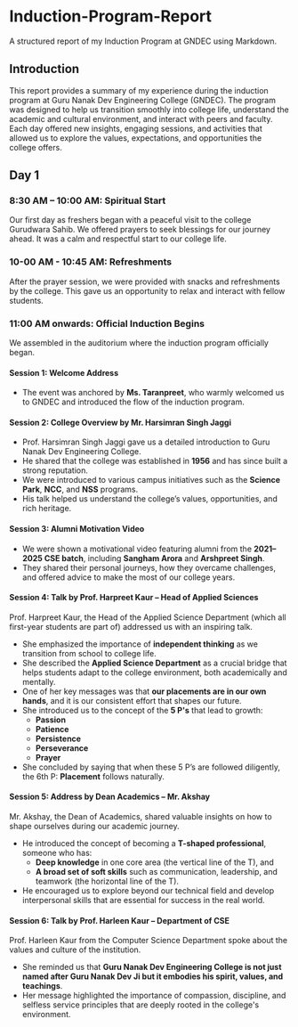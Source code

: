 # Induction-Program-Report
A structured report of my Induction Program at GNDEC using Markdown.

## Introduction
This report provides a summary of my experience during the induction program at Guru Nanak Dev Engineering College (GNDEC). The program was designed to help us transition smoothly into college life, understand the academic and cultural environment, and interact with peers and faculty. Each day offered new insights, engaging sessions, and activities that allowed us to explore the values, expectations, and opportunities the college offers.

## Day 1

### 8:30 AM – 10:00 AM: Spiritual Start

Our first day as freshers began with a peaceful visit to the college Gurudwara Sahib. We offered prayers to seek blessings for our journey ahead. It was a calm and respectful start to our college life.

### 10-00 AM - 10:45 AM: Refreshments

After the prayer session, we were provided with snacks and refreshments by the college. This gave us an opportunity to relax and interact with fellow students.

### 11:00 AM onwards: Official Induction Begins

We assembled in the auditorium where the induction program officially began.

#### Session 1: Welcome Address

- The event was anchored by **Ms. Taranpreet**, who warmly welcomed us to GNDEC and introduced the flow of the induction program.

#### Session 2: College Overview by Mr. Harsimran Singh Jaggi

- Prof. Harsimran Singh Jaggi gave us a detailed introduction to Guru Nanak Dev Engineering College.
- He shared that the college was established in **1956** and has since built a strong reputation.
- We were introduced to various campus initiatives such as the **Science Park**, **NCC**, and **NSS** programs.
- His talk helped us understand the college’s values, opportunities, and rich heritage.

#### Session 3: Alumni Motivation Video

- We were shown a motivational video featuring alumni from the **2021–2025 CSE batch**, including **Sangham Arora** and **Arshpreet Singh**.
- They shared their personal journeys, how they overcame challenges, and offered advice to make the most of our college years.

#### Session 4: Talk by Prof. Harpreet Kaur – Head of Applied Sciences

Prof. Harpreet Kaur, the Head of the Applied Science Department (which all first-year students are part of) addressed us with an inspiring talk.

- She emphasized the importance of **independent thinking** as we transition from school to college life.
- She described the **Applied Science Department** as a crucial bridge that helps students adapt to the college environment, both academically and mentally.
- One of her key messages was that **our placements are in our own hands**, and it is our consistent effort that shapes our future.
- She introduced us to the concept of the **5 P's** that lead to growth:
  - **Passion**
  - **Patience**
  - **Persistence**
  - **Perseverance**
  - **Prayer**
- She concluded by saying that when these 5 P’s are followed diligently, the 6th P: **Placement** follows naturally.

#### Session 5: Address by Dean Academics – Mr. Akshay

Mr. Akshay, the Dean of Academics, shared valuable insights on how to shape ourselves during our academic journey. 

- He introduced the concept of becoming a **T-shaped professional**, someone who has:
  - **Deep knowledge** in one core area (the vertical line of the T), and
  - **A broad set of soft skills** such as communication, leadership, and teamwork (the horizontal line of the T).
- He encouraged us to explore beyond our technical field and develop interpersonal skills that are essential for success in the real world.

#### Session 6: Talk by Prof. Harleen Kaur – Department of CSE

Prof. Harleen Kaur from the Computer Science Department spoke about the values and culture of the institution.

- She reminded us that **Guru Nanak Dev Engineering College is not just named after Guru Nanak Dev Ji but it embodies his spirit, values, and teachings**.
- Her message highlighted the importance of compassion, discipline, and selfless service principles that are deeply rooted in the college's environment.

